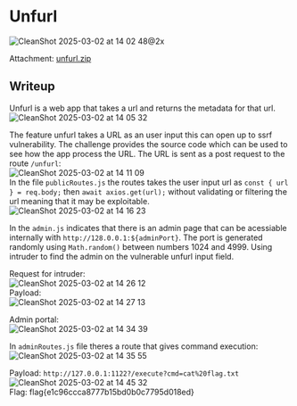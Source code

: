 # Unfurl
![CleanShot 2025-03-02 at 14 02 48@2x](https://github.com/user-attachments/assets/3b387793-c253-4f56-9e84-19f7a66d43f5)

Attachment: [unfurl.zip](https://github.com/esheeep/ctf-writeups/blob/main/SnykCon2025/Attachments/unfurl.zip)

## Writeup
Unfurl is a web app that takes a url and returns the metadata for that url.
![CleanShot 2025-03-02 at 14 05 32](https://github.com/user-attachments/assets/08b708ee-ce9a-4cc1-a05e-2364ea238334)

The feature unfurl takes a URL as an user input this can open up to ssrf vulnerability. 
The challenge provides the source code which can be used to see how the app process the URL.
The URL is sent as a post request to the route `/unfurl`: <br>
![CleanShot 2025-03-02 at 14 11 09](https://github.com/user-attachments/assets/8051e912-d7c0-4657-992e-a0f3df22f076) <br>
In the file `publicRoutes.js` the routes takes the user input url as `const { url } = req.body;` then `await axios.get(url);` without validating or filtering the url meaning that it may be exploitable. <br>
![CleanShot 2025-03-02 at 14 16 23](https://github.com/user-attachments/assets/e8634ee3-775e-4767-bbbf-9a60cbe4f2c6) <br>

In the `admin.js` indicates that there is an admin page that can be acessiable internally with `http://128.0.0.1:${adminPort}`. 
The port is generated randomly using `Math.random()` between numbers 1024 and 4999.
Using intruder to find the admin on the vulnerable unfurl input field. 

Request for intruder: <br>
![CleanShot 2025-03-02 at 14 26 12](https://github.com/user-attachments/assets/76fb75b7-1bd1-4656-9905-49dd90704b05) <br>
Payload: <br>
![CleanShot 2025-03-02 at 14 27 13](https://github.com/user-attachments/assets/0006ed9e-e34a-475f-a0d3-ddb15425f1ff) <br>

Admin portal: <br>
![CleanShot 2025-03-02 at 14 34 39](https://github.com/user-attachments/assets/5edbf7c9-bc6b-4cb4-a3f1-18f741d193a5) <br>

In `adminRoutes.js` file theres a route that gives command execution: <br>
![CleanShot 2025-03-02 at 14 35 55](https://github.com/user-attachments/assets/8333f806-e30c-44ac-ba5f-419284be0a2b) <br>

Payload: `http://127.0.0.1:1122?/execute?cmd=cat%20flag.txt` <br>
![CleanShot 2025-03-02 at 14 45 32](https://github.com/user-attachments/assets/a58dcc12-9ae4-4c39-ae4c-1b362ebc5343) <br>
Flag: flag{e1c96ccca8777b15bd0b0c7795d018ed}

